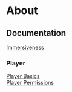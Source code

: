 # About

## Documentation
[Immersiveness](docs/Immersiveness.md)
### Player
[Player Basics](docs/PlayerBasics.md)\
[Player Permissions](docs/PlayerPermissions.md)
